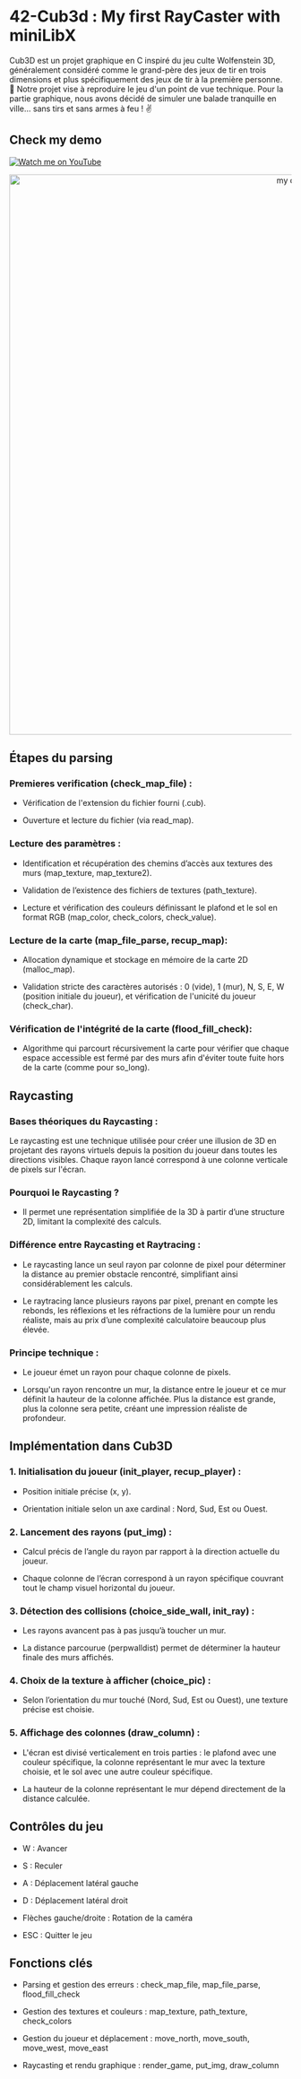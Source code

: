 # 42-Cub3d : My first RayCaster with miniLibX

Cub3D est un projet graphique en C inspiré du jeu culte Wolfenstein 3D, généralement considéré comme le grand-père des jeux de tir en trois dimensions et plus spécifiquement des jeux de tir à la première personne.  
🎯 Notre projet vise à reproduire le jeu d'un point de vue technique. Pour la partie graphique, nous avons décidé de simuler une balade tranquille en ville… sans tirs et sans armes à feu ! ✌️

## Check my demo

[![Watch me on YouTube](https://img.shields.io/badge/Watch_me_on_YouTube-ff0000?style=for-the-badge&logo=youtube&logoColor=white)](https://youtu.be/F2-tP8NMRDc?si=Schpeiqpf7ek2NFS)

<p align="center">
  <img src="cub3d_bonus.gif" alt="my demo" width="1000">
</p>

## Étapes du parsing

### Premieres verification (check_map_file) :

* Vérification de l'extension du fichier fourni (.cub).

* Ouverture et lecture du fichier (via read_map).

### Lecture des paramètres :

* Identification et récupération des chemins d’accès aux textures des murs (map_texture, map_texture2).

* Validation de l’existence des fichiers de textures (path_texture).

* Lecture et vérification des couleurs définissant le plafond et le sol en format RGB (map_color, check_colors, check_value).

### Lecture de la carte (map_file_parse, recup_map):

* Allocation dynamique et stockage en mémoire de la carte 2D (malloc_map).

* Validation stricte des caractères autorisés : 0 (vide), 1 (mur), N, S, E, W (position initiale du joueur), et vérification de l'unicité du joueur (check_char).

### Vérification de l'intégrité de la carte (flood_fill_check):

* Algorithme qui parcourt récursivement la carte pour vérifier que chaque espace accessible est fermé par des murs afin d'éviter toute fuite hors de la carte (comme pour so_long).

## Raycasting

### Bases théoriques du Raycasting :

Le raycasting est une technique utilisée pour créer une illusion de 3D en projetant des rayons virtuels depuis la position du joueur dans toutes les directions visibles. Chaque rayon lancé correspond à une colonne verticale de pixels sur l'écran.

### Pourquoi le Raycasting ?

* Il permet une représentation simplifiée de la 3D à partir d’une structure 2D, limitant la complexité des calculs.

### Différence entre Raycasting et Raytracing :

* Le raycasting lance un seul rayon par colonne de pixel pour déterminer la distance au premier obstacle rencontré, simplifiant ainsi considérablement les calculs.

* Le raytracing lance plusieurs rayons par pixel, prenant en compte les rebonds, les réflexions et les réfractions de la lumière pour un rendu réaliste, mais au prix d’une complexité calculatoire beaucoup plus élevée.

### Principe technique :

* Le joueur émet un rayon pour chaque colonne de pixels.

* Lorsqu'un rayon rencontre un mur, la distance entre le joueur et ce mur définit la hauteur de la colonne affichée. Plus la distance est grande, plus la colonne sera petite, créant une impression réaliste de profondeur.

## Implémentation dans Cub3D

### 1. Initialisation du joueur (init_player, recup_player) :

* Position initiale précise (x, y).

* Orientation initiale selon un axe cardinal : Nord, Sud, Est ou Ouest.

### 2. Lancement des rayons (put_img) :

* Calcul précis de l’angle du rayon par rapport à la direction actuelle du joueur.

* Chaque colonne de l’écran correspond à un rayon spécifique couvrant tout le champ visuel horizontal du joueur.

### 3. Détection des collisions (choice_side_wall, init_ray) :

* Les rayons avancent pas à pas jusqu’à toucher un mur.

* La distance parcourue (perpwalldist) permet de déterminer la hauteur finale des murs affichés.

### 4. Choix de la texture à afficher (choice_pic) :

* Selon l’orientation du mur touché (Nord, Sud, Est ou Ouest), une texture précise est choisie.

### 5. Affichage des colonnes (draw_column) :

* L'écran est divisé verticalement en trois parties : le plafond avec une couleur spécifique, la colonne représentant le mur avec la texture choisie, et le sol avec une autre couleur spécifique.

* La hauteur de la colonne représentant le mur dépend directement de la distance calculée.

## Contrôles du jeu

* W : Avancer

* S : Reculer

* A : Déplacement latéral gauche

* D : Déplacement latéral droit

* Flèches gauche/droite : Rotation de la caméra

* ESC : Quitter le jeu

## Fonctions clés

* Parsing et gestion des erreurs : check_map_file, map_file_parse, flood_fill_check

* Gestion des textures et couleurs : map_texture, path_texture, check_colors

* Gestion du joueur et déplacement : move_north, move_south, move_west, move_east

* Raycasting et rendu graphique : render_game, put_img, draw_column
